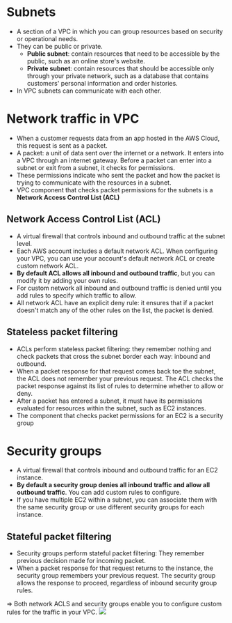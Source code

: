 # Subnets
- A section of a VPC in which you can group resources based on security or operational needs.
- They can be public or private.
	- **Public subnet**: contain resources that need to be accessible by the public, such as an online store's website.
	- **Private subnet**: contain resources that should be accessible only through your private network, such as a database that contains customers' personal information and order histories.
- In VPC subnets can communicate with each other.
# Network traffic in VPC
- When a customer requests data from an app hosted in the AWS Cloud, this request is sent as a packet.
- A packet: a unit of data sent over the internet or a network. It enters into a VPC through an internet gateway. Before a packet can enter into a subnet or exit from a subnet, it checks for permissions.
- These permissions indicate who sent the packet and how the packet is trying to communicate with the resources in a subnet.
- VPC component that checks packet permissions for the subnets is a **Network Access Control List (ACL)**

## Network Access Control List (ACL)
- A virtual firewall that controls inbound and outbound traffic at the subnet level.
- Each AWS account includes a default network ACL. When configuring your VPC, you can use your account's default network ACL or create custom network ACL.
- **By default ACL allows all inbound and outbound traffic**, but you can modify it by adding your own rules.
- For custom network all inbound and outbound traffic is denied until you add rules to specify which traffic to allow.
- All network ACL have an explicit deny rule: it ensures that if a packet doesn't match any of the other rules on the list, the packet is denied.

## Stateless packet filtering
- ACLs perform stateless packet filtering: they remember nothing and check packets that cross the subnet border each way: inbound and outbound.
- When a packet response for that request comes back toe the subnet, the ACL does not remember your previous request. The ACL checks the packet response against its list of rules to determine whether to allow or deny.
- After a packet has entered a subnet, it must have its permissions evaluated for resources within the subnet, such as EC2 instances.
- The component that checks packet permissions for an EC2 is a security group

# Security groups
- A virtual firewall that controls inbound and outbound traffic for an EC2 instance.
- **By default a security group denies all inbound traffic and allow all outbound traffic**. You can add custom rules to configure.
- If you have multiple EC2 within a subnet, you can associate them with the same security group or use different security groups for each instance.

## Stateful packet filtering
- Security groups perform stateful packet filtering: They remember previous decision made for incoming packet.
- When a packet response for that request returns to the instance, the security group remembers your previous request. The security group allows the response to proceed, regardless of inbound security group rules.

=> Both network ACLS and security groups enable you to configure custom rules for the traffic in your VPC. 
![](https://jayendrapatil.com/wp-content/uploads/2016/03/security-diagram.png)